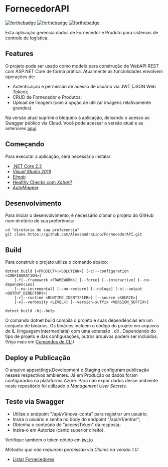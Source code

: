 # FornecedorAPI
[![forthebadge](https://forthebadge.com/images/badges/made-with-c-sharp.svg)](https://forthebadge.com)
[![forthebadge](https://forthebadge.com/images/badges/built-with-love.svg)](https://forthebadge.com)
[![forthebadge](https://forthebadge.com/images/badges/makes-people-smile.svg)](https://devioapi.azurewebsites.net/swagger/index.html)

Esta aplicação gerencia dados de Fornecedor e Produto para sistemas de controle de logística. 

## Features

O projeto pode ser usado como modelo para construção de WebAPI REST com ASP.NET Core de forma prática.
Atualmente as funciolidades envolvem operações de: 

- Autenticação e permissão de acesso de usuário via JWT (JSON Web Token); 
- CRUD de Fornecedor e Produtos;
- Upload de Imagem (com a opção de utilizar imagens relativamente grandes). 

 Na versão atual suprimi o bloqueio à aplicação, deixando o acesso ao Swagger público via Cloud.
 Você pode acessar a versão atual e as anteriores [aqui](https://devioapi.azurewebsites.net/swagger/index.html).

## Começando

Para executar a aplicação, será necessário instalar:

- [.NET Core 2.2](https://dotnet.microsoft.com/download/dotnet/2.2)
- [_Visual Studio 2019_](https://visualstudio.microsoft.com/pt-br/downloads/)
- [_Elmah_](https://elmah.io/features/asp-net-core/)
- [Healthy Checks com _Xabaril_](https://github.com/Xabaril/AspNetCore.Diagnostics.HealthChecks)
- [_AutoMapper_](https://github.com/AutoMapper/AutoMapper.Extensions.Microsoft.DependencyInjection)

## Desenvolvimento

Para iniciar o desenvolvimento, é necessário clonar o projeto do GitHub num diretório de sua preferência:

```shell
cd "diretorio de sua preferencia"
git clone https://github.com/AlessandraLino/FornecedorAPI.git
```

## Build

Para construir o projeto utilize o comando abaixo: 

```shell
dotnet build [<PROJECT>|<SOLUTION>] [-c|--configuration <CONFIGURATION>]
    [-f|--framework <FRAMEWORK>] [--force] [--interactive] [--no-dependencies]
    [--no-incremental] [--no-restore] [--nologo] [-o|--output <OUTPUT_DIRECTORY>]
    [-r|--runtime <RUNTIME_IDENTIFIER>] [--source <SOURCE>]
    [-v|--verbosity <LEVEL>] [--version-suffix <VERSION_SUFFIX>]

dotnet build -h|--help

```


O comando dotnet build compila o projeto e suas dependências em um conjunto de binários. Os binários incluem o código do projeto em arquivos de IL (linguagem intermediária) com uma extensão . dll . 
Dependendo do tipo de projeto e das configurações, outros arquivos podem ser incluídos.
(Veja mais em [Comandos de CLI](https://docs.microsoft.com/pt-br/dotnet/core/tools/))

## Deploy e Publicação

O arquivo appsettings.Development e Staging configuram publicação nesses respectivos ambientes. Já em Produção os dados foram configurados na plataforma Azure. 
Para não expor dados desse ambiente neste repositório foi utilizado o _Management User Secrets_. 


## Teste via Swagger

- Utilize o endpoint "/api/v1/nova-conta" para registrar um usuário; 
- Insira o usuário e senha no body do endpoint "/api/v1/entrar";
- Obtenha o conteúdo de "accessToken" da resposta;
- Insira-o em Autorize (canto superior direito). 

Verifique também o token obtido em [jwt.io](https://jwt.io/)

_Métodos que não requerem permissão via Claims na versão 1.0:_
- [Listar Fornecedores](/api/v1/Fornecedores)



